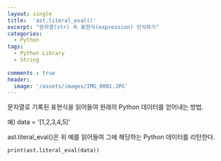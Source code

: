 ```yaml
---
layout: single
title:  'ast.literal_eval()'
excerpt: "문자열(str) 속 표현식(expression) 인식하기"
categories:
  - Python
tags:
  - Python Library
  - String
  
comments : true
header:
  image: '/assets/images/IMG_0001.JPG'
---
```


문자열로 기록된 표현식을 읽어들여 원래의 Python 데이터를 얻어내는 방법.

예)
    data = '[1,2,3,4,5]'

ast.literal_eval()은 위 예를 읽어들여 그에 해당하는 Python 데이터를 리턴한다.

    print(ast.literal_eval(data))
